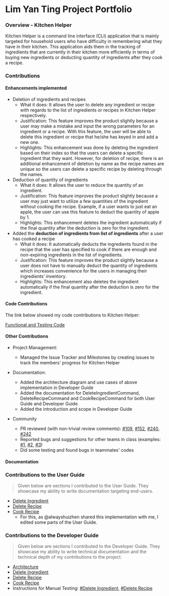 # Lim Yan Ting Project Portfolio

### Overview - Kitchen Helper
Kitchen Helper is a command line interface (CLI) application that is mainly targeted for household users who have difficulty in remembering what they have in their kitchen. This application aids them in the tracking of ingredients that are currently in their kitchen more efficiently in terms of buying new ingredients or deducting quantity of ingredients after they cook a recipe.

### Contributions
#### Enhancements implemented
+ Deletion of ingredients and recipes
    + What it does: It allows the user to delete any ingredient or recipe with regards to the list of ingredients or recipes in Kitchen Helper respectively. 
    + Justification: This feature improves the product slightly because a user may make a mistake and input the wrong parameters for an ingredient or a recipe. With this feature, the user will be able to delete this ingredient or recipe that he/she has keyed in and add a new one. 
    + Highlights: This enhancement was done by deleting the ingredient based on their index so that the users can delete a specific ingredient that they want. However, for deletion of recipe, there is an additional enhancement of deletion by name as the recipe names are unique so the users can delete a specific recipe by deleting through the names.
+ Deduction of quantity of ingredients 
    + What it does: It allows the user to reduce the quantity of an ingredient.
    + Justification: This feature improves the product slightly because a user may just want to utilize a few quantities of the ingredient without cooking the recipe. Example, if a user wants to just eat an apple, the user can use this feature to deduct the quantity of apple by 1.
    + Highlights: This enhancement deletes the ingredient automatically if the final quantity after the deduction is zero for the ingredient. 
+ Added the <b>deduction of ingredients from list of ingredients</b> after a user has cooked a recipe
    + What it does: It automatically deducts the ingredients found in the recipe that the user has specified to cook if there are enough and non-expiring ingredients in the list of ingredients. 
    + Justification: This feature improves the product slightly because a user does not have to manually deduct the quantity of ingredients which increases convenience for the users in managing their ingredients’ inventory. 
    + Highlights: This enhancement also deletes the ingredient automatically if the final quantity after the deduction is zero for the ingredient.

#### Code Contributions 
The link below showed my code contributions to Kitchen Helper:

[Functional and Testing Code](https://nus-cs2113-ay1920s2.github.io/tp-dashboard/#breakdown=true&search=yantingsanity&sort=groupTitle&sortWithin=title&since=2020-03-01&timeframe=commit&mergegroup=false&groupSelect=groupByRepos&tabOpen=true&tabType=authorship&tabAuthor=yantingsanity&tabRepo=AY1920S2-CS2113T-M16-2%2Ftp%5Bmaster%5D)

#### Other Contributions 
+ Project Management:
    + Managed the Issue Tracker and Milestones by creating issues to track the members' progress for Kitchen Helper

+ Documentation:
    + Added the architecture diagram and use cases of above implementation in Developer Guide
    + Added the documentation for DeleteIngredientCommand, DeleteRecipeCommand and CookRecipeCommand for both User Guide and Developer Guide 
    + Added the introduction and scope in Developer Guide
    
+ Community
    + PR reviewed (with non-trivial review comments):  [#109](https://github.com/AY1920S2-CS2113T-M16-2/tp/pull/109), [#152](https://github.com/AY1920S2-CS2113T-M16-2/tp/pull/152), [#240](https://github.com/AY1920S2-CS2113T-M16-2/tp/pull/240), [#242](https://github.com/AY1920S2-CS2113T-M16-2/tp/pull/242)
    + Reported bugs and suggestions for other teams in class (examples: [#1](https://github.com/yantingsanity/ped/issues/2), [#2](https://github.com/yantingsanity/ped/issues/6), [#3](https://github.com/yantingsanity/ped/issues/4))
    + Did some testing and found bugs in teammates' codes 

#### Documentation
### Contributions to the User Guide
> Given below are sections I contributed to the User Guide. They showcase my ability to write documentation targeting end-users.

+ [Delete Ingredient](https://ay1920s2-cs2113t-m16-2.github.io/tp/UserGuide.html#333-delete-an-ingredient-deleteingredient)
+ [Delete Recipe](https://ay1920s2-cs2113t-m16-2.github.io/tp/UserGuide.html#343-delete-a-recipe-deleterecipe)
+ [Cook Recipe](https://ay1920s2-cs2113t-m16-2.github.io/tp/UserGuide.html#345-cooking-a-recipe-cookrecipe) 
    + For this, as @alwayshuizhen shared this implementation with me, I edited some parts of the User Guide.
    
### Contributions to the Developer Guide 
> Given below are sections I contributed to the Developer Guide. They showcase my ability to write technical documentation and the technical depth of my contributions to the project.

+ [Architecture](https://ay1920s2-cs2113t-m16-2.github.io/tp/DeveloperGuide.html#31-architecture)
+ [Delete Ingredient](https://ay1920s2-cs2113t-m16-2.github.io/tp/DeveloperGuide.html#413-delete-all-specific-ingredientss)
+ [Delete Recipe](https://ay1920s2-cs2113t-m16-2.github.io/tp/DeveloperGuide.html#424-delete-all-specific-recipes)
+ [Cook Recipe](https://ay1920s2-cs2113t-m16-2.github.io/tp/DeveloperGuide.html#423-cooking-of-recipe)
+ Instructions for Manual Testing: [#Delete Ingredient](https://ay1920s2-cs2113t-m16-2.github.io/tp/DeveloperGuide.html#f4-delete-an-ingredient), [#Delete Recipe](https://ay1920s2-cs2113t-m16-2.github.io/tp/DeveloperGuide.html#f9-delete-a-recipe)

